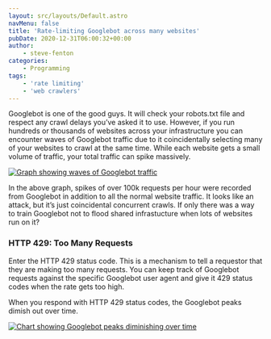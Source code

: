 ```yaml
---
layout: src/layouts/Default.astro
navMenu: false
title: 'Rate-limiting Googlebot across many websites'
pubDate: 2020-12-31T06:00:32+00:00
author:
    - steve-fenton
categories:
    - Programming
tags:
    - 'rate limiting'
    - 'web crawlers'
---
```


Googlebot is one of the good guys. It will check your robots.txt file and respect any crawl delays you’ve asked it to use. However, if you run hundreds or thousands of websites across your infrastructure you can encounter waves of Googlebot traffic due to it coincidentally selecting many of your websites to crawl at the same time. While each website gets a small volume of traffic, your total traffic can spike massively.

[![Graph showing waves of Googlebot traffic](/img/2020/12/googlebot-traffic-waves.jpg)](/2020/12/rate-limiting-googlebot-across-many-websites/googlebot-traffic-waves/)

In the above graph, spikes of over 100k requests per hour were recorded from Googlebot in addition to all the normal website traffic. It looks like an attack, but it’s just coincidental concurrent crawls. If only there was a way to train Googlebot not to flood shared infrastucture when lots of websites run on it?

### HTTP 429: Too Many Requests

Enter the HTTP 429 status code. This is a mechanism to tell a requestor that they are making too many requests. You can keep track of Googlebot requests against the specific Googlebot user agent and give it 429 status codes when the rate gets too high.

When you respond with HTTP 429 status codes, the Googlebot peaks dimish out over time.

[![Chart showing Googlebot peaks diminishing over time](/img/2020/12/googlebot-responding-to-http-429-over-a-week.jpg)](/2020/12/rate-limiting-googlebot-across-many-websites/googlebot-responding-to-http-429-over-a-week/)